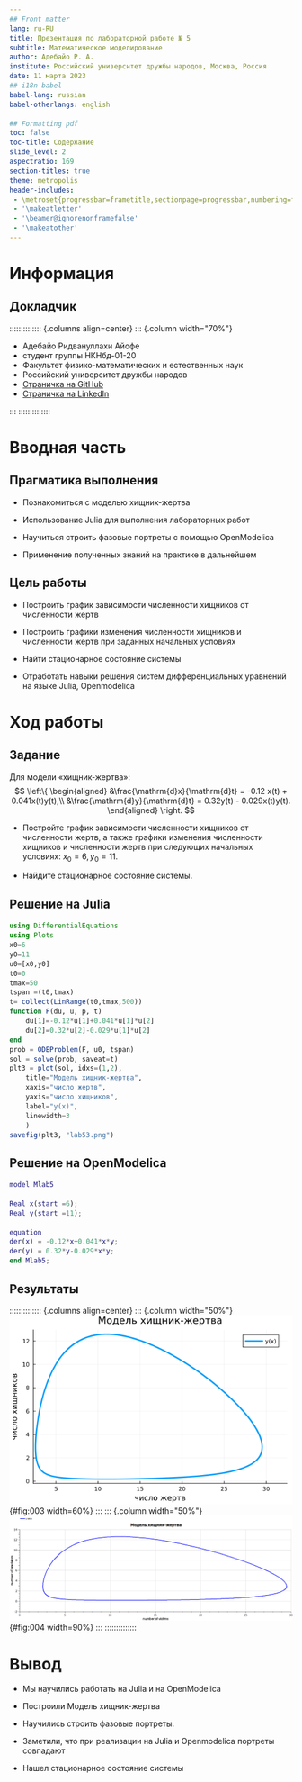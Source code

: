 ```yaml
---
## Front matter
lang: ru-RU
title: Презентация по лабораторной работе № 5
subtitle: Математическое моделирование
author: Адебайо Р. А.
institute: Российский университет дружбы народов, Москва, Россия
date: 11 марта 2023
## i18n babel
babel-lang: russian
babel-otherlangs: english

## Formatting pdf
toc: false
toc-title: Содержание
slide_level: 2
aspectratio: 169
section-titles: true
theme: metropolis
header-includes:
 - \metroset{progressbar=frametitle,sectionpage=progressbar,numbering=fraction}
 - '\makeatletter'
 - '\beamer@ignorenonframefalse'
 - '\makeatother'
---
```


# Информация

## Докладчик

:::::::::::::: {.columns align=center}
::: {.column width="70%"}

* Адебайо Ридвануллахи Айофе
* студент группы НКНбд-01-20
* Факультет физико-математических и естественных наук
* Российский университет дружбы народов
* [Страничка на GitHub](https://github.com/PrinceKay145)
* [Страничка на LinkedIn](https://www.linkedin.com/in/ridwan-adebayo-0443a2231/)

:::
::::::::::::::

# Вводная часть

## Прагматика выполнения

* Познакомиться с моделью хищник-жертва

* Использование Julia для выполнения лабораторных работ

* Научиться строить фазовые портреты с помощью OpenModelica

* Применение полученных знаний на практике в дальнейшем

## Цель работы

* Построить график зависимости численности хищников от численности жертв

* Построить графики изменения численности хищников и численности жертв при заданных начальных условиях

* Найти стационарное состояние системы

* Отработать навыки решения систем дифференциальных уравнений на языке Julia, Openmodelica

# Ход работы

## Задание

Для модели «хищник-жертва»:
$$
  \left\{
  \begin{aligned}
  &\frac{\mathrm{d}x}{\mathrm{d}t} = -0.12 x(t) + 0.041x(t)y(t),\\
  &\frac{\mathrm{d}y}{\mathrm{d}t} = 0.32y(t) - 0.029x(t)y(t).
  \end{aligned}
  \right.
$$

* Постройте график зависимости численности хищников от численности жертв, а также графики изменения численности хищников и численности жертв при следующих начальных условиях: $x_0 = 6, y_0 = 11.$

* Найдите стационарное состояние системы.

## Решение на Julia

```Julia
using DifferentialEquations
using Plots
x0=6
y0=11
u0=[x0,y0]
t0=0
tmax=50
tspan =(t0,tmax)
t= collect(LinRange(t0,tmax,500))
function F(du, u, p, t)
    du[1]=-0.12*u[1]+0.041*u[1]*u[2]
    du[2]=0.32*u[2]-0.029*u[1]*u[2]
end
prob = ODEProblem(F, u0, tspan)
sol = solve(prob, saveat=t)
plt3 = plot(sol, idxs=(1,2),
    title="Модель хищник-жертва",
    xaxis="число жертв",
    yaxis="число хищников",
    label="y(x)", 
    linewidth=3
    )
savefig(plt3, "lab53.png")
```

## Решение на OpenModelica

```M
model Mlab5

Real x(start =6);
Real y(start =11);

equation
der(x) = -0.12*x+0.041*x*y;
der(y) = 0.32*y-0.029*x*y;
end Mlab5;
```

## Результаты

:::::::::::::: {.columns align=center}
::: {.column width="50%"}
![Модель хищник-жертва(Julia)](../report/image/lab53.png){#fig:003 width=60%}
:::
::: {.column width="50%"}
![Модель хищник-жертва(OM)](../report/image/Mlab53.png){#fig:004 width=90%}
:::
::::::::::::::

# Вывод

* Мы научились работать на Julia и на OpenModelica

* Построили Модель хищник-жертва

* Научились строить фазовые портреты.

* Заметили, что при реализации на Julia и Openmodelica портреты совпадают

* Нашел стационарное состояние системы
